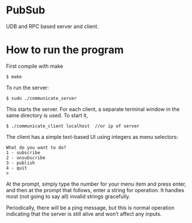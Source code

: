 # PubSub

UDB and RPC based server and client.

# How to run the program

First compile with make

`$ make`

To run the server:

`$ sudo ./communicate_server`

This starts the server. For each client, a separate terminal window in the same directory is used. To start it,

`$ ./communicate_client localhost  //or ip of server`

The client has a simple text-based UI using integers as menu selectors:

```
What do you want to do?
1 - subscribe
2 - unsubscribe
3 - publish
4 - quit
>
```

At the prompt, simply type the number for your menu item and press enter, and then at the prompt that follows, enter a string for operation. It handles most (not going to say all) invalid strings gracefully.

Periodically, there will be a ping message, but this is normal operation indicating that the server is still alive and won’t affect any inputs.

